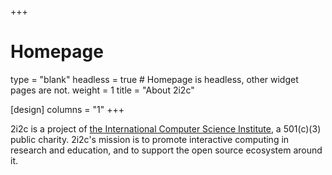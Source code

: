+++
# Homepage
type = "blank"
headless = true  # Homepage is headless, other widget pages are not.
weight = 1
title = "About 2i2c"

[design]
  columns = "1"
+++

2i2c is a project of [the International Computer Science Institute](http://www.icsi.berkeley.edu/), a 501(c)(3) public charity. 2i2c's mission is to promote interactive computing in research and education, and to support the open source ecosystem around it.
